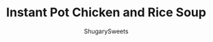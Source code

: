 ---
layout: ../../layouts/MarkdownPostLayout.astro
title: Instant Pot Chicken and Rice Soup
author: ShugarySweets
pubDate: 2021-02-09
description: "Chicken and Rice Soup - Make this classic soup in your Instant Pot or on the stove. With tender chicken and rice cooked to perfection, this soup is just what you need for a cozy meal!"
image_url: https://www.shugarysweets.com/wp-content/uploads/2021/02/instant-pot-chicken-rice-soup-facebook.jpg
tags: ["Soups and Stews","American"]
calories: 207
protein: 28
carbohydrates: 10
fats: 5
fiber: 2
ingredients: ["1 Tablespoon olive oil","½ cup chopped yellow or sweet onion (about ½ of a medium onion)","1 ½ cups matchstick carrots ","1 cup chopped celery (2-3 stalks)","1 clove garlic, minced","1 teaspoon ground thyme","½ teaspoon kosher salt","¼ teaspoon ground pepper","1 ½ pounds boneless, skinless chicken breast","¾ cup long grain brown rice, uncooked","4 cups chicken broth","1 cup water","1 bay leaf","2.5 cups baby spinach (about half of a 5 oz. bag)"]
serves: 8
time: "31 minutes"
prepTime: "10 minutes"
instructions: ["Select the SAUTE function on the Instant Pot. Add olive oil, onion, carrots and celery to the pot. Saute for about 5 minutes, stirring occasionally, until the onion is translucent and the carrots and celery start to soften.","Add the garlic and thyme and saute for an additional minute.","Add the chicken, salt, pepper, rice, chicken broth, water and bay leaf to the Instant Pot.","Close and lock the lid. Make sure the valve is set to SEALING. Select the HIGH PRESSURE setting and cook for 11 minutes.","After the cooking time is complete, do a quick release of pressure.  ","Open the lid and remove the bay leaf. Remove the chicken from the pot and transfer it to a cutting board. Cut the chicken into bite sized pieces or shred with 2 forks. ","Add the spinach to the pot and stir to combine. Add the chicken back to the pot and stir to combine. Serve topped with parsley if desired.","Add olive oil, onion, carrots and celery to a large pot or dutch oven. Saute for about 5 minutes, stirring occasionally, until the onion is translucent and the carrots and celery start to soften.","Add the garlic and thyme and saute for an additional minute.","Add the chicken, salt, pepper, rice, chicken broth, water and bay leaf to the pot.","Reduce heat to a simmer, cover and cook for 30 minutes, stirring periodically, until rice and vegetables are tender. ","Remove the bay leaf. Remove the chicken from the pot and transfer it to a cutting board. Cut the chicken into bite sized pieces or shred with 2 forks. ","Add the spinach to the pot and stir to combine. Add the chicken back to the pot and stir to combine. Serve topped with parsley if desired."]
nutrition: ["207 calories","10 grams carbohydrates","75 milligrams cholesterol","5 grams fat","2 grams fiber","28 grams protein","1 grams saturated fat","702 milligrams sodium","3 grams sugar","0 grams trans fat","3 grams unsaturated fat"]
---